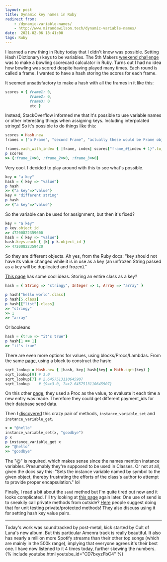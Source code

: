 ```yaml
---
layout: post
title: Dynamic key names in Ruby
redirect from:
    - /dynamic-variable-names/
    - http://www.mirandawilson.tech/dynamic-variable-names/
date:  2021-02-06 18:41:00
tags: Ruby
---
```

I learned a new thing in Ruby today that I didn't know was possible. Setting Hash (Dictionary) keys to be variables. The 5th Makers [weekend challenge](https://github.com/mscwilson/bowling-challenge-ruby) was to make a bowling scorecard calculator in Ruby. Turns out I had no idea how bowling was scored despite having played many times. Each round is called a frame. I wanted to have a hash storing the scores for each frame.  

It seemed unsatisfactory to make a hash with all the frames in it like this:  
```ruby
scores = { frame1: 0,
           frame2: 0,
           frame3: 0
           etc }
```

Instead, StackOverflow informed me that it's possible to use variable names or other interesting things when assigning keys. Including interpolated strings! So it's possible to do things like this:  
```ruby
scores = Hash.new
frames = ["a Frame", "second Frame", "actually these would be Frame objects"]

frames.each_with_index { |frame, index| scores["frame_#{index + 1}".to_sym] = 0 }
p scores
>> {:frame_1=>0, :frame_2=>0, :frame_3=>0}
```
Very cool. I decided to play around with this to see what's possible.  

```ruby
key = "a key"
hash = { key => "value"}
p hash
>> {"a key"=>"value"}
key = "different string"
p hash
>> {"a key"=>"value"}
```

So the variable can be used for assignment, but then it's fixed?  
```ruby
key = "a key"
p key.object_id
>> 47200822359600
hash = { key => "value"}
hash.keys.each { |k| p k.object_id }
>> 47200822359420
```
So they are different objects. Ah yes, from the Ruby docs: "key should not have its value changed while it is in use as a key (an unfrozen String passed as a key will be duplicated and frozen)."  

[This page](https://www.honeybadger.io/blog/advanced-ruby-hash-techniques/) has some cool ideas. Storing an entire class as a key?
```ruby
hash = { String => "stringy", Integer => 1, Array => "array" }

p hash["hello world".class]
p hash[5.class]
p hash[["list"].class]
>> "stringy"
>> 1
>> "array"
```
Or booleans  
```ruby
hash = {true => "it's true"}
p hash[1 == 1]
>> "it's true"
```

There are even more options for values, using blocks/Procs/Lambdas. From the same [page](https://www.honeybadger.io/blog/advanced-ruby-hash-techniques/), using a block to construct the hash:
```ruby
sqrt_lookup = Hash.new { |hash, key| hash[key] = Math.sqrt(key) }
sqrt_lookup[9] # 3.0
sqrt_lookup[7] # 2.6457513110645907
sqrt_lookup    # {9=>3.0, 7=>2.6457513110645907}
```
On this other [page](https://blog.bearandgiraffe.com/dynamic-hash-in-ruby-77c41e9f2273), they used a Proc as the value, to evaluate it each time a new entry was made. Therefore they could get different payment_ids for their database seed data.

Then I [discovered](https://www.rosettacode.org/wiki/Dynamic_variable_names#Ruby) this crazy pair of methods, `instance_variable_set` and `instance_variable_get`.
```ruby
x = "@hello"
instance_variable_set(x, "goodbye")
p x
p instance_variable_get x
>> "@hello"
>> "goodbye"
```
The "@" is required, which makes sense since the names mention instance variables. Presumably they're supposed to be used in Classes. Or not at all, given the docs say this: "Sets the instance variable named by symbol to the given object, thereby frustrating the efforts of the class's author to attempt to provide proper encapsulation." lol  

Finally, I read a bit about the `send` method but I'm quite tired out now and it looks complicated. I'll try looking at [this page](https://medium.com/@pojotorshemi/send-me-a-river-ruby-send-method-3b295173e5c8) again later. One use of send is to sneakily call private methods from outside? [Here](https://stackoverflow.com/questions/3337285/what-does-send-do-in-ruby) people suggest doing that for unit testing private/protected methods! They also discuss using it for setting hash key value pairs.  

***
Today's work was soundtracked by post-metal, kick started by Cult of Luna's new album. But this particular Amenra track is really beautiful. It also has nearly a million more Spotify streams than their other top songs (which are mainly in the 500k range), implying that everyone agrees it's their best one. I have now listened to it 4 times today, further skewing the numbers.
{% include youtube.html youtube_id="CD7bxyzFbC4" %}
